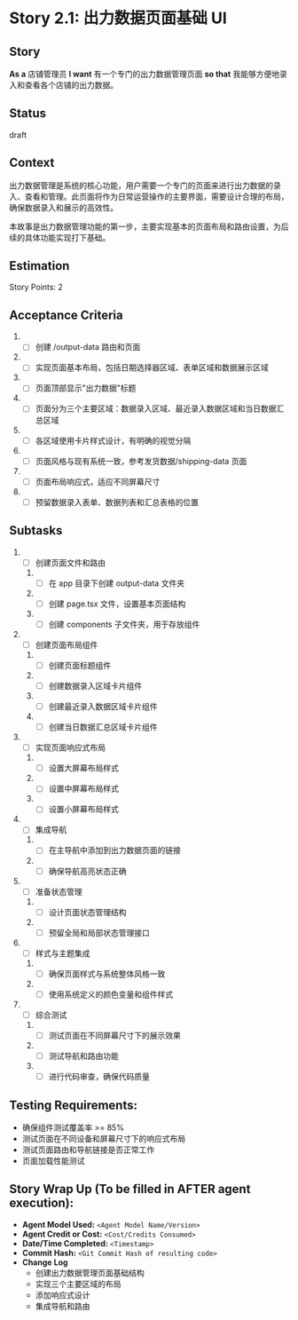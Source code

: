 # Story 2.1: 出力数据页面基础 UI

## Story

**As a** 店铺管理员
**I want** 有一个专门的出力数据管理页面
**so that** 我能够方便地录入和查看各个店铺的出力数据。

## Status

draft

## Context

出力数据管理是系统的核心功能，用户需要一个专门的页面来进行出力数据的录入、查看和管理。此页面将作为日常运营操作的主要界面，需要设计合理的布局，确保数据录入和展示的高效性。

本故事是出力数据管理功能的第一步，主要实现基本的页面布局和路由设置，为后续的具体功能实现打下基础。

## Estimation

Story Points: 2

## Acceptance Criteria

1. - [ ] 创建 /output-data 路由和页面
2. - [ ] 实现页面基本布局，包括日期选择器区域、表单区域和数据展示区域
3. - [ ] 页面顶部显示"出力数据"标题
4. - [ ] 页面分为三个主要区域：数据录入区域、最近录入数据区域和当日数据汇总区域
5. - [ ] 各区域使用卡片样式设计，有明确的视觉分隔
6. - [ ] 页面风格与现有系统一致，参考发货数据/shipping-data 页面
7. - [ ] 页面布局响应式，适应不同屏幕尺寸
8. - [ ] 预留数据录入表单、数据列表和汇总表格的位置

## Subtasks

1. - [ ] 创建页面文件和路由
   1. - [ ] 在 app 目录下创建 output-data 文件夹
   2. - [ ] 创建 page.tsx 文件，设置基本页面结构
   3. - [ ] 创建 components 子文件夹，用于存放组件
2. - [ ] 创建页面布局组件
   1. - [ ] 创建页面标题组件
   2. - [ ] 创建数据录入区域卡片组件
   3. - [ ] 创建最近录入数据区域卡片组件
   4. - [ ] 创建当日数据汇总区域卡片组件
3. - [ ] 实现页面响应式布局
   1. - [ ] 设置大屏幕布局样式
   2. - [ ] 设置中屏幕布局样式
   3. - [ ] 设置小屏幕布局样式
4. - [ ] 集成导航
   1. - [ ] 在主导航中添加到出力数据页面的链接
   2. - [ ] 确保导航高亮状态正确
5. - [ ] 准备状态管理
   1. - [ ] 设计页面状态管理结构
   2. - [ ] 预留全局和局部状态管理接口
6. - [ ] 样式与主题集成
   1. - [ ] 确保页面样式与系统整体风格一致
   2. - [ ] 使用系统定义的颜色变量和组件样式
7. - [ ] 综合测试
   1. - [ ] 测试页面在不同屏幕尺寸下的展示效果
   2. - [ ] 测试导航和路由功能
   3. - [ ] 进行代码审查，确保代码质量

## Testing Requirements:

- 确保组件测试覆盖率 >= 85%
- 测试页面在不同设备和屏幕尺寸下的响应式布局
- 测试页面路由和导航链接是否正常工作
- 页面加载性能测试

## Story Wrap Up (To be filled in AFTER agent execution):

- **Agent Model Used:** `<Agent Model Name/Version>`
- **Agent Credit or Cost:** `<Cost/Credits Consumed>`
- **Date/Time Completed:** `<Timestamp>`
- **Commit Hash:** `<Git Commit Hash of resulting code>`
- **Change Log**
  - 创建出力数据管理页面基础结构
  - 实现三个主要区域的布局
  - 添加响应式设计
  - 集成导航和路由
